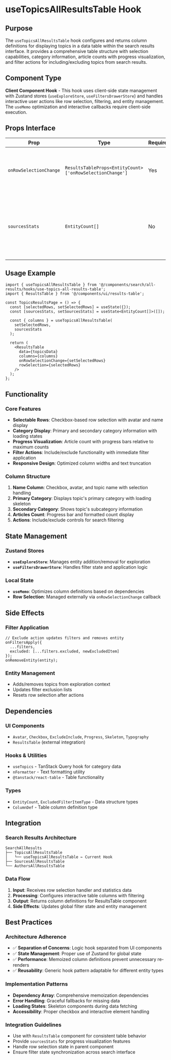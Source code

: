 # useTopicsAllResultsTable Hook

## Purpose

The `useTopicsAllResultsTable` hook configures and returns column definitions for displaying topics in a data table within the search results interface. It provides a comprehensive table structure with selection capabilities, category information, article counts with progress visualization, and filter actions for including/excluding topics from search results.

## Component Type

**Client Component Hook** - This hook uses client-side state management with Zustand stores (`useExploreStore`, `useFiltersDrawerStore`) and handles interactive user actions like row selection, filtering, and entity management. The `useMemo` optimization and interactive callbacks require client-side execution.

## Props Interface

| Prop | Type | Required | Description |
|------|------|----------|-------------|
| `onRowSelectionChange` | `ResultsTableProps<EntityCount>['onRowSelectionChange']` | Yes | Callback function triggered when table row selection changes |
| `sourcesStats` | `EntityCount[]` | No | Array of entity count statistics used for progress bar calculations and article count display |

## Usage Example

```tsx
import { useTopicsAllResultsTable } from '@/components/search/all-results/hooks/use-topics-all-results-table';
import { ResultsTable } from '@/components/ui/results-table';

const TopicsResultsPage = () => {
  const [selectedRows, setSelectedRows] = useState({});
  const [sourcesStats, setSourcesStats] = useState<EntityCount[]>([]);

  const { columns } = useTopicsAllResultsTable(
    setSelectedRows,
    sourcesStats
  );

  return (
    <ResultsTable
      data={topicsData}
      columns={columns}
      onRowSelectionChange={setSelectedRows}
      rowSelection={selectedRows}
    />
  );
};
```

## Functionality

### Core Features
- **Selectable Rows**: Checkbox-based row selection with avatar and name display
- **Category Display**: Primary and secondary category information with loading states
- **Progress Visualization**: Article count with progress bars relative to maximum counts
- **Filter Actions**: Include/exclude functionality with immediate filter application
- **Responsive Design**: Optimized column widths and text truncation

### Column Structure
1. **Name Column**: Checkbox, avatar, and topic name with selection handling
2. **Primary Category**: Displays topic's primary category with loading skeleton
3. **Secondary Category**: Shows topic's subcategory information
4. **Articles Count**: Progress bar and formatted count display
5. **Actions**: Include/exclude controls for search filtering

## State Management

### Zustand Stores
- **`useExploreStore`**: Manages entity addition/removal for exploration
- **`useFiltersDrawerStore`**: Handles filter state and application logic

### Local State
- **`useMemo`**: Optimizes column definitions based on dependencies
- **Row Selection**: Managed externally via `onRowSelectionChange` callback

## Side Effects

### Filter Application
```tsx
// Exclude action updates filters and removes entity
onFiltersApply({
  ...filters,
  excluded: [...filters.excluded, newExcludedItem]
});
onRemoveEntity(entity);
```

### Entity Management
- Adds/removes topics from exploration context
- Updates filter exclusion lists
- Resets row selection after actions

## Dependencies

### UI Components
- `Avatar`, `Checkbox`, `ExcludeInclude`, `Progress`, `Skeleton`, `Typography`
- `ResultsTable` (external integration)

### Hooks & Utilities
- `useTopics` - TanStack Query hook for category data
- `nFormatter` - Text formatting utility
- `@tanstack/react-table` - Table functionality

### Types
- `EntityCount`, `ExcludedFilterItemType` - Data structure types
- `ColumnDef` - Table column definition type

## Integration

### Search Results Architecture
```
SearchAllResults
├── TopicsAllResultsTable
│   └── useTopicsAllResultsTable ← Current Hook
├── SourcesAllResultsTable  
└── AuthorsAllResultsTable
```

### Data Flow
1. **Input**: Receives row selection handler and statistics data
2. **Processing**: Configures interactive table columns with filtering
3. **Output**: Returns column definitions for ResultsTable component
4. **Side Effects**: Updates global filter state and entity management

## Best Practices

### Architecture Adherence
- ✅ **Separation of Concerns**: Logic hook separated from UI components
- ✅ **State Management**: Proper use of Zustand for global state
- ✅ **Performance**: Memoized column definitions prevent unnecessary re-renders
- ✅ **Reusability**: Generic hook pattern adaptable for different entity types

### Implementation Patterns
- **Dependency Array**: Comprehensive memoization dependencies
- **Error Handling**: Graceful fallbacks for missing data
- **Loading States**: Skeleton components during data fetching
- **Accessibility**: Proper checkbox and interactive element handling

### Integration Guidelines
- Use with `ResultsTable` component for consistent table behavior
- Provide `sourcesStats` for progress visualization features
- Handle row selection state in parent component
- Ensure filter state synchronization across search interface